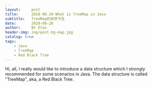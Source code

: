 ```yaml
---
layout:     post
title:      2020-08-20-What is TreeMap in Java
subtitle:   TreeMap的前世今生
date:       2020-08-20
author:     BY Elon
header-img: img/post-bg-map.jpg
catalog: true
tags:
    - Java
    - TreeMap
    - Red Black Tree
---
```

Hi, all, I really would like to introduce a data structure which I strongly recommended for some scenarios in Java. The data structure is called "TreeMap", aka, a Red Black Tree.
